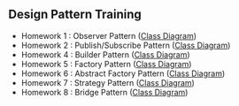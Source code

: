 ## Design Pattern Training

- Homework 1 : Observer Pattern ([Class Diagram](./docs/ObserverPatternClass.png))
- Homework 2 : Publish/Subscribe Pattern ([Class Diagram](./docs/PubSubPatternClass.png))
- Homework 4 : Builder Pattern ([Class Diagram](./docs/BuilderPatternClass.png))
- Homework 5 : Factory Pattern ([Class Diagram](./docs/FactoryPatternClass.png))
- Homework 6 : Abstract Factory Pattern ([Class Diagram](./docs/AbstractFactoryPatternClass.png))
- Homework 7 : Strategy Pattern ([Class Diagram](./docs/StrategyPatternClass.png))
- Homework 8 : Bridge Pattern ([Class Diagram](./docs/BridgePatternClass.png))